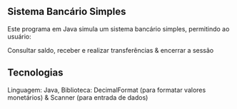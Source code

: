 ## Sistema Bancário Simples

Este programa em Java simula um sistema bancário simples, permitindo ao usuário:

Consultar saldo, receber e realizar transferências & encerrar a sessão

## Tecnologias
Linguagem: Java, Biblioteca: DecimalFormat (para formatar valores monetários) & Scanner (para entrada de dados)
